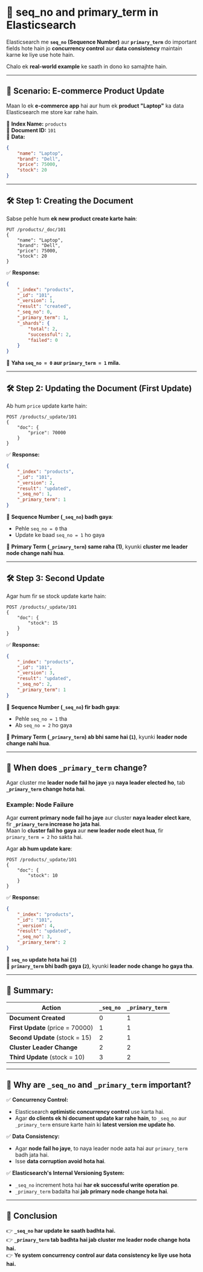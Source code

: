 # 📌 **seq_no and primary_term in Elasticsearch**  

Elasticsearch me **`seq_no` (Sequence Number)** aur **`primary_term`** do important fields hote hain jo **concurrency control** aur **data consistency** maintain karne ke liye use hote hain.  

Chalo ek **real-world example** ke saath in dono ko samajhte hain.  

---

## **🔹 Scenario: E-commerce Product Update**  

Maan lo ek **e-commerce app** hai aur hum ek **product "Laptop"** ka data Elasticsearch me store kar rahe hain.  

📌 **Index Name:** `products`  
📌 **Document ID:** `101`  
📌 **Data:**  
```json
{
    "name": "Laptop",
    "brand": "Dell",
    "price": 75000,
    "stock": 20
}
```

---

## **🛠 Step 1: Creating the Document**  
Sabse pehle hum **ek new product create karte hain**:  
```http
PUT /products/_doc/101
{
    "name": "Laptop",
    "brand": "Dell",
    "price": 75000,
    "stock": 20
}
```

✅ **Response:**
```json
{
    "_index": "products",
    "_id": "101",
    "_version": 1,
    "result": "created",
    "_seq_no": 0,
    "_primary_term": 1,
    "_shards": {
        "total": 2,
        "successful": 2,
        "failed": 0
    }
}
```

🔹 **Yaha `seq_no = 0` aur `primary_term = 1` mila.**  

---

## **🛠 Step 2: Updating the Document (First Update)**  
Ab hum `price` update karte hain:  
```http
POST /products/_update/101
{
    "doc": {
        "price": 70000
    }
}
```

✅ **Response:**
```json
{
    "_index": "products",
    "_id": "101",
    "_version": 2,
    "result": "updated",
    "_seq_no": 1,
    "_primary_term": 1
}
```

🔹 **Sequence Number (`_seq_no`) badh gaya**:  
- Pehle `seq_no = 0` tha  
- Update ke baad `seq_no = 1` ho gaya  

🔹 **Primary Term (`_primary_term`) same raha (1)**, kyunki **cluster me leader node change nahi hua**.  

---

## **🛠 Step 3: Second Update**
Agar hum fir se stock update karte hain:  
```http
POST /products/_update/101
{
    "doc": {
        "stock": 15
    }
}
```

✅ **Response:**
```json
{
    "_index": "products",
    "_id": "101",
    "_version": 3,
    "result": "updated",
    "_seq_no": 2,
    "_primary_term": 1
}
```

🔹 **Sequence Number (`_seq_no`) fir badh gaya**:  
- Pehle `seq_no = 1` tha  
- Ab `seq_no = 2` ho gaya  

🔹 **Primary Term (`_primary_term`) ab bhi same hai (`1`)**, kyunki **leader node change nahi hua**.

---

## **🔹 When does `_primary_term` change?**  
Agar cluster me **leader node fail ho jaye** ya **naya leader elected ho**, tab **`_primary_term` change hota hai**.  

### **Example: Node Failure**
Agar **current primary node fail ho jaye** aur cluster **naya leader elect kare**, fir **`_primary_term` increase ho jata hai**.  
Maan lo **cluster fail ho gaya** aur **new leader node elect hua**, fir `primary_term = 2` ho sakta hai.

Agar **ab hum update kare**:
```http
POST /products/_update/101
{
    "doc": {
        "stock": 10
    }
}
```

✅ **Response:**
```json
{
    "_index": "products",
    "_id": "101",
    "_version": 4,
    "result": "updated",
    "_seq_no": 3,
    "_primary_term": 2
}
```
🔹 **`seq_no` update hota hai (`3`)**  
🔹 **`primary_term` bhi badh gaya (`2`)**, kyunki **leader node change ho gaya tha**.  

---

## **📌 Summary:**
| Action        | `_seq_no` | `_primary_term` |
|--------------|---------|---------------|
| **Document Created**  | 0       | 1             |
| **First Update** (price = 70000)  | 1       | 1             |
| **Second Update** (stock = 15)  | 2       | 1             |
| **Cluster Leader Change**  | 2       | 2             |
| **Third Update** (stock = 10)  | 3       | 2             |

---

## **🔹 Why are `_seq_no` and `_primary_term` important?**
✅ **Concurrency Control:**  
   - Elasticsearch **optimistic concurrency control** use karta hai.  
   - Agar **do clients ek hi document update kar rahe hain**, to `_seq_no` aur `_primary_term` ensure karte hain ki **latest version me update ho**.  

✅ **Data Consistency:**  
   - Agar **node fail ho jaye**, to naya leader node aata hai aur `primary_term` badh jata hai.  
   - Isse **data corruption avoid hota hai**.  

✅ **Elasticsearch's Internal Versioning System:**  
   - `_seq_no` increment hota hai **har ek successful write operation pe**.  
   - `_primary_term` badalta hai **jab primary node change hota hai**.  

---

## **🚀 Conclusion**
👉 **`_seq_no` har update ke saath badhta hai.**  
👉 **`_primary_term` tab badhta hai jab cluster me leader node change hota hai.**  
👉 **Ye system concurrency control aur data consistency ke liye use hota hai.**  
